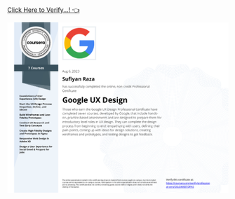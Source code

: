 [Click Here to Verify...! 👈](https://coursera.org/verify/professional-cert/SXLGWXBTQPAS)


<img align="center" src="Google UX Design Professional Certificate.png" alt="Google UX Design Professional Certificate">

